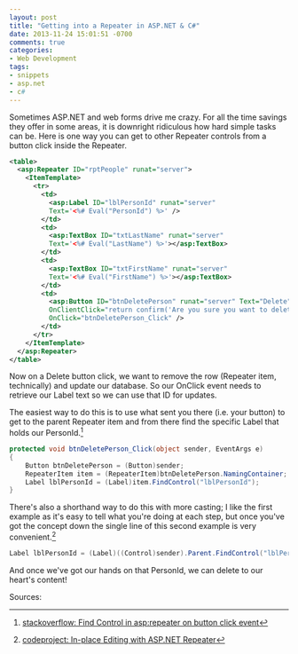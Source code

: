 ```yaml
---
layout: post
title: "Getting into a Repeater in ASP.NET & C#"
date: 2013-11-24 15:01:51 -0700
comments: true
categories: 
- Web Development
tags:
- snippets
- asp.net
- c#
---
```

Sometimes ASP.NET and web forms drive me crazy.  For all the time savings they offer in some areas, it is downright ridiculous how hard simple tasks can be.  Here is one way you can get to other Repeater controls from a button click inside the Repeater.

```xml Basic Repeater with delete button for each Repeater item
<table>
  <asp:Repeater ID="rptPeople" runat="server">
    <ItemTemplate>
      <tr>
        <td>
          <asp:Label ID="lblPersonId" runat="server" 
          Text='<%# Eval("PersonId") %>' />
        </td>
        <td>
          <asp:TextBox ID="txtLastName" runat="server" 
          Text='<%# Eval("LastName") %>'></asp:TextBox>
        </td>
        <td>
          <asp:TextBox ID="txtFirstName" runat="server" 
          Text='<%# Eval("FirstName") %>'></asp:TextBox>
        </td>
        <td>
          <asp:Button ID="btnDeletePerson" runat="server" Text="Delete" 
          OnClientClick="return confirm('Are you sure you want to delete?');" 
          OnClick="btnDeletePerson_Click" />
        </td>
      </tr>
    </ItemTemplate>
  </asp:Repeater>
</table>
```

Now on a Delete button click, we want to remove the row (Repeater item, technically) and update our database.  So our OnClick event needs to retrieve our Label text so we can use that ID for updates.

The easiest way to do this is to use what sent you there (i.e. your button) to get to the parent Repeater item and from there find the specific Label that holds our PersonId.[^1]

```csharp OnClick event for Delete button
protected void btnDeletePerson_Click(object sender, EventArgs e)
{
    Button btnDeletePerson = (Button)sender;
    RepeaterItem item = (RepeaterItem)btnDeletePerson.NamingContainer;
    Label lblPersonId = (Label)item.FindControl("lblPersonId");
}
```

There's also a shorthand way to do this with more casting; I like the first example as it's easy to tell what you're doing at each step, but once you've got the concept down the single line of this second example is very convenient.[^2]

```csharp FindControl shorthand
Label lblPersonId = (Label)((Control)sender).Parent.FindControl("lblPersonId");
```

And once we've got our hands on that PersonId, we can delete to our heart's content!

Sources:
[^1]: [stackoverflow: Find Control in asp:repeater on button click event](http://stackoverflow.com/a/10880370/1657324)
[^2]: [codeproject: In-place Editing with ASP.NET Repeater](http://www.codeproject.com/Articles/247289/In-place-editing-with-ASP-NET-Repeater)